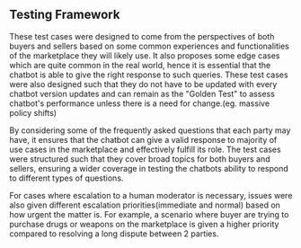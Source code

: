 ## Testing Framework
These test cases were designed to come from the perspectives of both buyers and sellers based on some common experiences and functionalities of the marketplace they will likely use. It also proposes some edge cases which are quite common in the real world, hence it is essential that the chatbot is able to give the right response to such queries. These test cases were also designed such that they do not have to be updated with every chatbot version updates and can remain as the "Golden Test" to assess chatbot's performance unless there is a need for change.(eg. massive policy shifts) 

By considering some of the frequently asked questions that each party may have, it ensures that the chatbot can give a valid response to majority of use cases in the marketplace and effectively fulfill its role. The test cases were structured such that they cover broad topics for both buyers and sellers, ensuring a wider coverage in testing the chatbots ability to respond to different types of questions.

For cases where escalation to a human moderator is necessary, issues were also given different escalation priorities(immediate and normal) based on how urgent the matter is. For example, a scenario where buyer are trying to purchase drugs or weapons on the marketplace is given a higher priority compared to resolving a long dispute between 2 parties.

